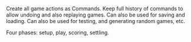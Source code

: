 Create all game actions as Commands.
Keep full history of commands to allow undoing and also replaying games. Can also be used for saving and loading.
Can also be used for testing, and generating random games, etc.


Four phases: setup, play, scoring, settling.
